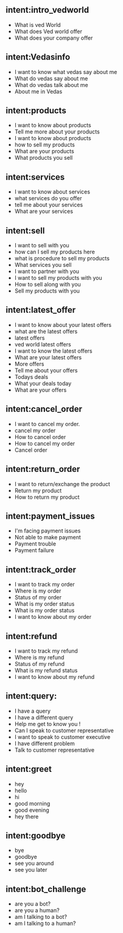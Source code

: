 ## intent:intro_vedworld
- What is ved World
- What does Ved world offer
- What does your company offer

## intent:Vedasinfo
- I want to know what vedas say about me
- What do vedas say about me
- What do vedas talk about me
- About me in Vedas


## intent:products
- I want to know about products
- Tell me more about your products
- I want to know about products 
- how to sell my products
- What are your products
- What products you sell

## intent:services
- I want to know about services
- what services do you offer
- tell me about your services
- What are your services

## intent:sell
- I want to sell with you
- how can I sell my products here
- what is procedure to sell my products
- What services you sell
- I want to partner with you
- I want to sell my products with you
- How to sell along with you
- Sell my products with you

## intent:latest_offer
- I want to know about your latest offers
- what are the latest offers
- latest offers
- ved world latest offers
- I want to know the latest offers
- What are your latest offers
- More offers
- Tell me about your offers
- Todays deals
- What your deals today
- What are your offers

## intent:cancel_order
- I want to cancel my order.
- cancel my order
- How to cancel order
- How to cancel my order
- Cancel order 


## intent:return_order
- I want to return/exchange the product
- Return my product
- How to return my product



## intent:payment_issues
- I'm facing payment issues
- Not able to make payment
- Payment trouble
- Payment failure


## intent:track_order
- I want to track my order
- Where is my order
- Status of my order
- What is my order status
- What is my order status
- I want to know about my order

## intent:refund
- I want to track my refund
- Where is my refund
- Status of my refund
- What is my refund status
- I want to know about my refund

## intent:query:
- I have a query
- I have a different query
- Help me get to know you !
- Can I speak to customer representative
- I want to speak to customer executive
- I have different problem
- Talk to customer representative


## intent:greet
- hey
- hello
- hi
- good morning
- good evening
- hey there

## intent:goodbye
- bye
- goodbye
- see you around
- see you later


## intent:bot_challenge
- are you a bot?
- are you a human?
- am I talking to a bot?
- am I talking to a human?
